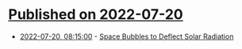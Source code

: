 # [Published on 2022-07-20](index.md)

* [2022-07-20, 08:15:00](https://soylentnews.org/article.pl?sid=22/07/19/0240255&from=rss) - [Space Bubbles to Deflect Solar Radiation](https://soylentnews.org/article.pl?sid=22/07/19/0240255&from=rss)
